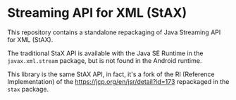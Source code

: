 # Streaming API for XML (StAX)

This repository contains a standalone repackaging of Java Streaming API for XML (StAX).

The traditional StaX API is available with the Java SE Runtime in the `javax.xml.stream` package, but is not found in the Android runtime.

This library is the same StAX API, in fact, it's a fork of the RI (Reference Implementation) of the https://jcp.org/en/jsr/detail?id=173 repackaged in the `stax` package.


